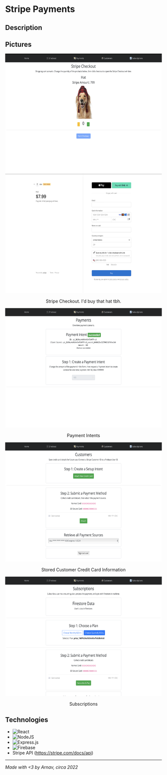 # Stripe Payments

## Description

## Pictures
<div align="center">
  <img src="images/checkouts.png" width="666" height="383">
  <img src="images/checkout.png" width="666" height="383"> 
</div>
<p align="center">
  Stripe Checkout. I'd buy that hat tbh.
</p>
<div align="center">
  <img src="images/paymentinte.png" width="666" height="383">
</div>
<p align="center">
  Payment Intents
</p>
<div align="center">
  <img src="images/customer.png" width="666" height="383">
</div>
<p align="center">
  Stored Customer Credit Card Information
</p>
<div align="center">
  <img src="images/subscriptuon.png" width="666" height="383">
</div>
<p align="center">
  Subscriptions
</p>

## Technologies
- ![React](https://img.shields.io/badge/react-%2320232a.svg?style=for-the-badge&logo=react&logoColor=%2361DAFB)
- ![NodeJS](https://img.shields.io/badge/node.js-6DA55F?style=for-the-badge&logo=node.js&logoColor=white)
- ![Express.js](https://img.shields.io/badge/express.js-%23404d59.svg?style=for-the-badge&logo=express&logoColor=%2361DAFB)
- ![Firebase](https://img.shields.io/badge/Firebase-039BE5?style=for-the-badge&logo=Firebase&logoColor=white)
- Stripe API (https://stripe.com/docs/api)

---
*Made with <3 by Arnav, circa 2022*
